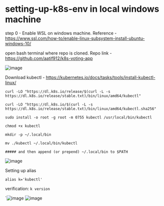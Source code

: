 # setting-up-k8s-env in local windows machine

step 0 - Enable WSL on windows machine.
Reference - https://www.ssl.com/how-to/enable-linux-subsystem-install-ubuntu-windows-10/

open bash terminal where repo is cloned. Repo link - https://github.com/aatif912/k8s-voting-app

![image](https://user-images.githubusercontent.com/13832737/219461184-2b780de9-4119-4e21-90de-af40ff97747e.png)

Download kubectl - 
https://kubernetes.io/docs/tasks/tools/install-kubectl-linux/

`curl -LO "https://dl.k8s.io/release/$(curl -L -s https://dl.k8s.io/release/stable.txt)/bin/linux/amd64/kubectl"`

`curl -LO "https://dl.k8s.io/$(curl -L -s https://dl.k8s.io/release/stable.txt)/bin/linux/amd64/kubectl.sha256"`

`sudo install -o root -g root -m 0755 kubectl /usr/local/bin/kubectl`

`chmod +x kubectl`

`mkdir -p ~/.local/bin`

`mv ./kubectl ~/.local/bin/kubectl`

`##### and then append (or prepend) ~/.local/bin to $PATH`

![image](https://user-images.githubusercontent.com/13832737/219462509-872c5e76-3669-4f35-9895-3ed8412aab0d.png)

Setting up alias 

`alias k='kubectl'`

verification: `k version`

`![image](https://user-images.githubusercontent.com/13832737/219463880-08cd78e2-4289-479e-8b79-bc69979eb94b.png)
![image](https://user-images.githubusercontent.com/13832737/219464878-e0daa1a2-7f97-42b8-ae10-4eee557a2160.png)

